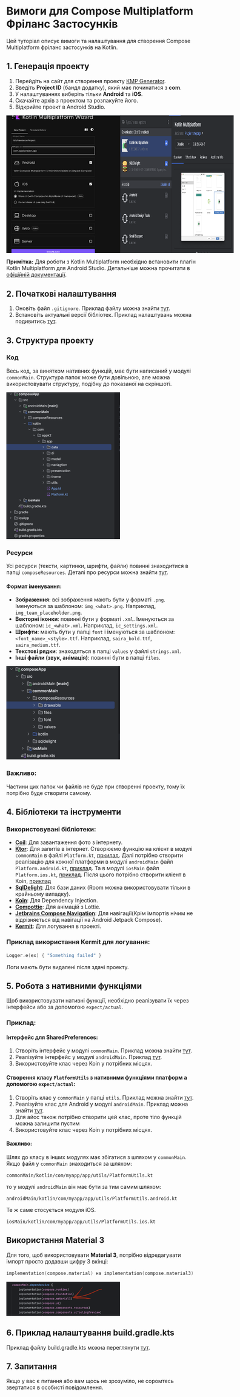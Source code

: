 # Вимоги для Compose Multiplatform Фріланс Застосунків

Цей туторіал описує вимоги та налаштування для створення Compose Multiplatform фріланс застосунків на Kotlin.

## 1. Генерація проекту

1. Перейдіть на сайт для створення проекту [KMP Generator](https://kmp.jetbrains.com/).
2. Введіть **Project ID** (бандл додатку), який має починатися з **com**.
3. У налаштуваннях виберіть тільки **Android** та **iOS**.
4. Скачайте архів з проектом та розпакуйте його.
5. Відкрийте проект в Android Studio.

<div style="display: flex;">
 <img src="images/image3.png" alt="Скріншот проекту" width="300" />
 <img src="images/image2.png" alt="Скріншот проекту" width="300" />
</div>


**Примітка:** Для роботи з Kotlin Multiplatform необхідно встановити плагін Kotlin Multiplatform для Android Studio. Детальніше можна прочитати в [офіційній документації](https://www.jetbrains.com/help/kotlin-multiplatform-dev/compose-multiplatform-create-first-app.html#create-a-project-using-the-wizard).

## 2. Початкові налаштування

1. Оновіть файл `.gitignore`. Приклад файлу можна знайти [тут](https://gist.github.com/vg-afk/133b0e9c88dd6e2e70a7b16343d0baa0#file-gitignoreexample-txt).
2. Встановіть актуальні версії бібліотек. Приклад налаштувань можна подивитись [тут](https://gist.github.com/vg-afk/6ce55050b08b398fa3aba7abcfad63a4).

## 3. Структура проекту

### Код

Весь код, за винятком нативних функцій, має бути написаний у модулі `commonMain`. Структура папок може бути довільною, але можна використовувати структуру, подібну до показаної на скріншоті.

<img src="images/image1.png" alt="Скріншот проекту" width="300" />

### Ресурси

Усі ресурси (тексти, картинки, шрифти, файли) повинні знаходитися в папці `composeResources`. Деталі про ресурси можна знайти [тут](https://www.jetbrains.com/help/kotlin-multiplatform-dev/compose-multiplatform-resources-setup.html).

#### Формат іменування:

- **Зображення**: всі зображення мають бути у форматі `.png`. Іменуються за шаблоном: `img_<what>.png`. Наприклад, `img_team_placeholder.png`.
- **Векторні іконки**: повинні бути у форматі `.xml`. Іменуються за шаблоном: `ic_<what>.xml`. Наприклад, `ic_settings.xml`.
- **Шрифти**: мають бути у папці `font` і іменуються за шаблоном: `<font_name>_<style>.ttf`. Наприклад, `saira_bold.ttf`, `saira_medium.ttf`.
- **Текстові рядки**: знаходяться в папці `values` у файлі `strings.xml`.
- **Інші файли (звук, анімація)**: повинні бути в папці `files`.

<img src="images/image5.png" alt="Скріншот проекту" width="300" />

### Важливо:

Частини цих папок чи файлів не буде при створенні проекту, тому їх потрібно буде створити самому.

## 4. Бібліотеки та інструменти

### Використовувані бібліотеки:

- [**Coil**](https://github.com/coil-kt/coil): Для завантаження фото з інтернету.
- [**Ktor**](https://github.com/ktorio/ktor): Для запитів в інтернет.
  Створюємо функцію на клієнт в модулі `commonMain` в файлі `Platform.kt`, [пркилад](https://gist.github.com/vg-afk/e6db61a9fd7fb4ae8d0f4b345e327319). Далі потрібно створити реалізацію для кожної платформи в модулі `androidMain` файл `Platform.android.kt`, [приклад](https://gist.github.com/vg-afk/9b0b7f332921e7d9b727706d04a2b6d1). Та в модулі `iosMain` файл `Platform.ios.kt`, [приклад](https://gist.github.com/vg-afk/49a3e3b4e9d310c841c3340d1079a796). Після цього потрібно створити кліент в Koin, [приклад](https://gist.github.com/vg-afk/8452d485fe36bd87b93b02c11cb38cb9)
- [**SqlDelight**](https://github.com/sqldelight/sqldelight): Для бази даних (Room можна використовувати тільки в крайньому випадку).
- [**Koin**](https://github.com/InsertKoinIO/koin): Для Dependency Injection.
- [**Compottie**](https://github.com/alexzhirkevich/compottie): Для анімацій з Lottie.
- [**Jetbrains Compose Navigation**](https://www.jetbrains.com/help/kotlin-multiplatform-dev/compose-navigation-routing.html): Для навігації(Крім імпортів нічим не відрізняється від навігації на Android Jetpack Compose).
- [**Kermit**](https://github.com/touchlab/Kermit): Для логування в проекті.

### Приклад використання Kermit для логування:

```kotlin
Logger.e(ex) { "Something failed" }
```
Логи мають бути видалені після здачі проекту.

## 5. Робота з нативними функціями

Щоб використовувати нативні функції, необхідно реалізувати їх через інтерфейси або за допомогою `expect/actual`.

### Приклад:

#### Інтерфейс для SharedPreferences:

1. Створіть інтерфейс у модулі `commonMain`. Приклад можна знайти [тут](https://gist.github.com/vg-afk/c0a238a537f7e7e0143aceb7463bab7b).
2. Реалізуйте інтерфейс у модулі `androidMain`. Приклад [тут](https://gist.github.com/vg-afk/df8fc2b0102f76e6cc35889ea2c74fb9).
3. Використовуйте клас через Koin у потрібних місцях.

#### Створення класу `PlatformUtils` з нативними функціями платформ а допомогою `expect/actual`:

1. Створіть клас у `commonMain` у папці `utils`. Приклад можна знайти [тут](https://gist.github.com/vg-afk/936d9a82d3692ba2203001a3d4680823).
2. Реалізуйте клас для Android у модулі `androidMain`. Приклад можна знайти [тут](https://gist.github.com/vg-afk/16efef035f567f39c6c26052bce07fe7).
3. Для айос також потрібно створити цей клас, проте тіло функцій можна залишити пустим
4. Використовуйте клас через Koin у потрібних місцях.

#### Важливо:

Шлях до класу в інших модулях має збігатися з шляхом у `commonMain`. Якщо файл у `commonMain` знаходиться за шляхом:
```
commonMain/kotlin/com/myapp/app/utils/PlatformUtils.kt
```
то у модулі `androidMain` він має бути за тим самим шляхом:
```
androidMain/kotlin/com/myapp/app/utils/PlatformUtils.android.kt
```
Те ж саме стосується модуля iOS.
```
iosMain/kotlin/com/myapp/app/utils/PlatformUtils.ios.kt
```

## Використання Material 3

Для того, щоб використовувати **Material 3**, потрібно відредагувати імпорт просто додавши цифру 3 вкінці:

```kotlin
implementation(compose.material) на implementation(compose.material3)
```

<img src="images/image4.png" alt="Скріншот проекту" width="300" />

## 6. Приклад налаштування build.gradle.kts

Приклад файлу build.gradle.kts можна переглянути [тут](https://gist.github.com/vg-afk/662a0af4782ad93b073e18b50677418c).

## 7. Запитання

Якщо у вас є питання або вам щось не зрозуміло, не соромтесь звертатися в особисті повідомлення.
